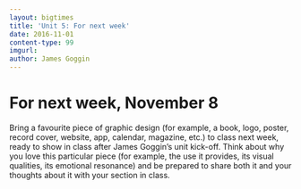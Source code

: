 ```yaml
---
layout: bigtimes
title: 'Unit 5: For next week'
date: 2016-11-01
content-type: 99
imgurl:
author: James Goggin
---
```


# For next week, November 8

Bring a favourite piece of graphic design (for example, a book, logo, poster, record cover, website, app, calendar, magazine, etc.) to class next week, ready to show in class after James Goggin’s unit kick-off. Think about why you love this particular piece (for example, the use it provides, its visual qualities, its emotional resonance) and be prepared to share both it and your thoughts about it with your section in class.
